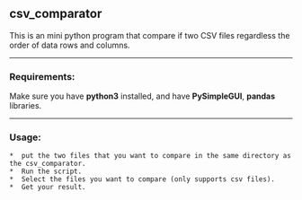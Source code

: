 ## csv_comparator
This is an mini python program that compare if two CSV files regardless the order of data rows and columns.

---
### Requirements:

Make sure you have **python3** installed, and have **PySimpleGUI**, **pandas** libraries.
 
 ---
### Usage:
    *  put the two files that you want to compare in the same directory as the csv_comparator.
    *  Run the script.
    *  Select the files you want to compare (only supports csv files).
    *  Get your result.
